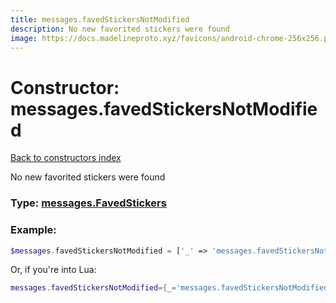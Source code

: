 ```yaml
---
title: messages.favedStickersNotModified
description: No new favorited stickers were found
image: https://docs.madelineproto.xyz/favicons/android-chrome-256x256.png
---
```

# Constructor: messages.favedStickersNotModified  
[Back to constructors index](index.md)



No new favorited stickers were found




### Type: [messages.FavedStickers](../types/messages.FavedStickers.md)


### Example:

```php
$messages.favedStickersNotModified = ['_' => 'messages.favedStickersNotModified'];
```  


Or, if you're into Lua:

```lua
messages.favedStickersNotModified={_='messages.favedStickersNotModified'}

```



